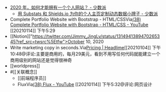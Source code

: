 - [2020 年，如何才能拥有一个个人网站？ - 少数派](https://sspai.com/post/59504)
    - [用 Substats 和 Shields.io 为你的个人主页定制动态数据小牌子 - 少数派](https://www.diigo.com/outliner/diigo_items/904019/12128769/545037429?key=34d57b46e1)
- Complete Portfolio Website with Bootstrap - HTML/CSSVia[(38) Complete Portfolio Website with Bootstrap - HTML/CSS - YouTube](https://www.youtube.com/watch?v=dgKSqz3it50) [[20210114]] 下午5:29
- [[Notion]]"https://twitter.com/Jimmy_JingLv/status/1314941389470265345?ref_src=twsrc%5Etfw">October 10, 2020</a></blockquote> <script async src="https://platform.twitter.com/widgets.js" charset="utf-8"></script>
- Write marketing copy in seconds.Via[Pricing | Headlime](https://headlime.com/pricing)[[20210104]] 下午10:48@评论:主要是商用的，每月29美元，看到不用写任何代码就能建立一个商用级别的网站还是觉得很神奇
- [[worldpress]]
- #[[关联概念]]
    - [[前端程序员]]
    - FluxVia[(38) Flux - YouTube](https://www.youtube.com/channel/UCN7dywl5wDxTu1RM3eJ_h9Q) [[20210114]] 下午5:32@评论:网页设计
